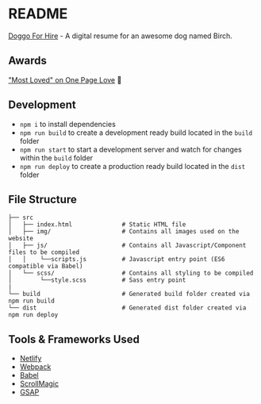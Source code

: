 # README
[Doggo For Hire](https://www.doggoforhire.com/) - A digital resume for an awesome dog named Birch.

## Awards
["Most Loved" on One Page Love](https://onepagelove.com/doggo-for-hire) 🎉

## Development
* `npm i` to install dependencies
* `npm run build` to create a development ready build located in the `build` folder
* `npm run start` to start a development server and watch for changes within the `build` folder
* `npm run deploy` to create a production ready build located in the `dist` folder

## File Structure
```
├── src
│   ├── index.html              # Static HTML file
│   ├── img/                    # Contains all images used on the website
│   ├── js/                     # Contains all Javascript/Component files to be compiled
│   │    └──scripts.js          # Javascript entry point (ES6 compatible via Babel)
│   └── scss/                   # Contains all styling to be compiled
│        └──style.scss          # Sass entry point
|
└── build                       # Generated build folder created via npm run build
└── dist                        # Generated dist folder created via npm run deploy
```

## Tools & Frameworks Used
* [Netlify](https://www.netlify.com/)
* [Webpack](https://webpack.github.io/)
* [Babel](https://babeljs.io/)
* [ScrollMagic](http://scrollmagic.io/)
* [GSAP](https://greensock.com/gsap)
